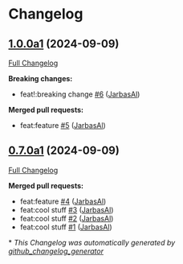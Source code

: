 # Changelog

## [1.0.0a1](https://github.com/JarbasAl/testpkg/tree/1.0.0a1) (2024-09-09)

[Full Changelog](https://github.com/JarbasAl/testpkg/compare/0.7.0a1...1.0.0a1)

**Breaking changes:**

- feat!:breaking change [\#6](https://github.com/JarbasAl/testpkg/pull/6) ([JarbasAl](https://github.com/JarbasAl))

**Merged pull requests:**

- feat:feature [\#5](https://github.com/JarbasAl/testpkg/pull/5) ([JarbasAl](https://github.com/JarbasAl))

## [0.7.0a1](https://github.com/JarbasAl/testpkg/tree/0.7.0a1) (2024-09-09)

[Full Changelog](https://github.com/JarbasAl/testpkg/compare/0f1888fef6aa578e33ae415c8714a838e6fc5ea4...0.7.0a1)

**Merged pull requests:**

- feat:feature [\#4](https://github.com/JarbasAl/testpkg/pull/4) ([JarbasAl](https://github.com/JarbasAl))
- feat:cool stuff [\#3](https://github.com/JarbasAl/testpkg/pull/3) ([JarbasAl](https://github.com/JarbasAl))
- feat:cool stuff [\#2](https://github.com/JarbasAl/testpkg/pull/2) ([JarbasAl](https://github.com/JarbasAl))
- feat:cool stuff [\#1](https://github.com/JarbasAl/testpkg/pull/1) ([JarbasAl](https://github.com/JarbasAl))



\* *This Changelog was automatically generated by [github_changelog_generator](https://github.com/github-changelog-generator/github-changelog-generator)*
